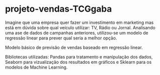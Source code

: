 # projeto-vendas-TCGgaba

Imagine que uma empresa quer fazer um investimento em marketing mas está em dúvida sobre qual veículo utilizar: TV, Rádio ou Jornal. Analisando uma ase de dados de campanhas anteriores, utilizou-se um modelo de regressão linear para prever qual seria a melhor opção.

Modelo básico de previsão de vendas baseado em regressão linear. 

Bibliotecas utilizadas: Pandas para tratamento e manipulação dos dados, Seaborn para vizualização dos resultados em gráficos e Sklearn para os modelos de Machine Learning. 

